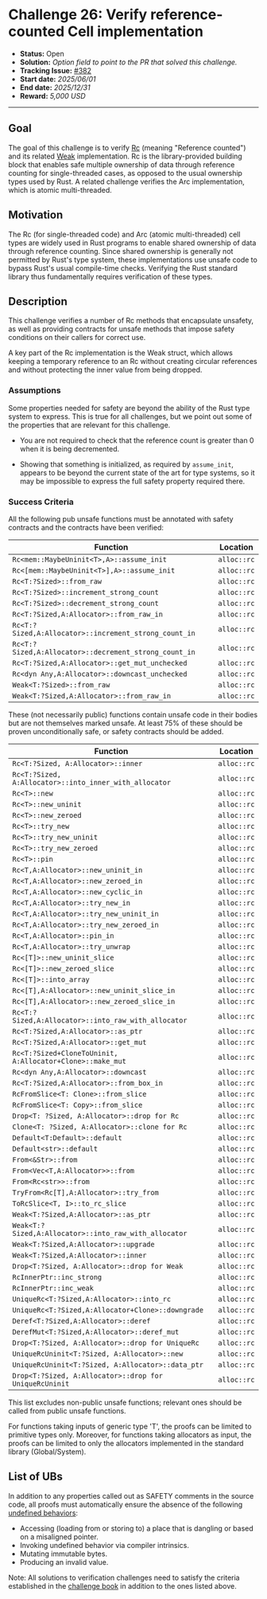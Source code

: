 # Challenge 26: Verify reference-counted Cell implementation

- **Status:** Open
- **Solution:** *Option field to point to the PR that solved this challenge.*
- **Tracking Issue:** [#382](https://github.com/model-checking/verify-rust-std/issues/382)
- **Start date:** *2025/06/01*
- **End date:** *2025/12/31*
- **Reward:** *5,000 USD*

-------------------


## Goal

The goal of this challenge is to verify [Rc](https://doc.rust-lang.org/std/rc/struct.Rc.html) (meaning "Reference counted") and its related [Weak](https://doc.rust-lang.org/std/rc/struct.Weak.html) implementation. Rc is the library-provided building block that enables safe multiple ownership of data through reference counting for single-threaded cases, as opposed to the usual ownership types used by Rust. A related challenge verifies the Arc implementation, which is atomic multi-threaded.

## Motivation

The Rc (for single-threaded code) and Arc (atomic multi-threaded) cell types are widely used in Rust programs to enable shared ownership of data through reference counting. Since shared ownership is generally not permitted by Rust's type system, these implementations use unsafe code to bypass Rust's usual compile-time checks. Verifying the Rust standard library thus fundamentally requires verification of these types.

## Description

This challenge verifies a number of Rc methods that encapsulate unsafety, as well as providing contracts for unsafe methods that impose safety conditions on their callers for correct use.

A key part of the Rc implementation is the Weak struct, which allows keeping a temporary reference to an Rc without creating circular references and without protecting the inner value from being dropped.

### Assumptions

Some properties needed for safety are beyond the ability of the Rust type system to express. This is true for all challenges, but we point out some of the properties that are relevant for this challenge.

* You are not required to check that the reference count is greater than 0 when it is being decremented.

* Showing that something is initialized, as required by `assume_init`, appears to be beyond the current state of the art for type systems, so it may be impossible to express the full safety property required there.

### Success Criteria

All the following pub unsafe functions must be annotated with safety contracts and the contracts have been verified:

| Function | Location |
|---------|---------|
|  `Rc<mem::MaybeUninit<T>,A>::assume_init`   |  `alloc::rc`    |
|  `Rc<[mem::MaybeUninit<T>],A>::assume_init`   |  `alloc::rc`    |
|  `Rc<T:?Sized>::from_raw`  | `alloc::rc` |
|  `Rc<T:?Sized>::increment_strong_count`  | `alloc::rc` |
|  `Rc<T:?Sized>::decrement_strong_count`  | `alloc::rc` |
|  `Rc<T:?Sized,A:Allocator>::from_raw_in`  | `alloc::rc` |
|  `Rc<T:?Sized,A:Allocator>::increment_strong_count_in`  | `alloc::rc` |
|  `Rc<T:?Sized,A:Allocator>::decrement_strong_count_in`  | `alloc::rc` |
|  `Rc<T:?Sized,A:Allocator>::get_mut_unchecked` | `alloc::rc` | 
|  `Rc<dyn Any,A:Allocator>::downcast_unchecked` | `alloc::rc` |
|  `Weak<T:?Sized>::from_raw` | `alloc::rc` |
|  `Weak<T:?Sized,A:Allocator>::from_raw_in` | `alloc::rc` |

These (not necessarily public) functions contain unsafe code in their bodies but are not themselves marked unsafe. At least 75% of these should be proven unconditionally safe, or safety contracts should be added. 

| Function | Location |
|---------|---------|
|  `Rc<T:?Sized, A:Allocator>::inner`   |  `alloc::rc`   |
|  `Rc<T:?Sized, A:Allocator>::into_inner_with_allocator`   |  `alloc::rc`   |
|  `Rc<T>::new` | `alloc::rc` |
|  `Rc<T>::new_uninit` | `alloc::rc` |
|  `Rc<T>::new_zeroed` | `alloc::rc` |
|  `Rc<T>::try_new` | `alloc::rc` |
|  `Rc<T>::try_new_uninit` | `alloc::rc` |
|  `Rc<T>::try_new_zeroed` | `alloc::rc` |
|  `Rc<T>::pin` | `alloc::rc` |
|  `Rc<T,A:Allocator>::new_uninit_in` | `alloc::rc` |
|  `Rc<T,A:Allocator>::new_zeroed_in` | `alloc::rc` |
|  `Rc<T,A:Allocator>::new_cyclic_in` | `alloc::rc` |
|  `Rc<T,A:Allocator>::try_new_in` | `alloc::rc` |
|  `Rc<T,A:Allocator>::try_new_uninit_in` | `alloc::rc` |
|  `Rc<T,A:Allocator>::try_new_zeroed_in` | `alloc::rc` |
|  `Rc<T,A:Allocator>::pin_in` | `alloc::rc` |
|  `Rc<T,A:Allocator>::try_unwrap` | `alloc::rc` |
|  `Rc<[T]>::new_uninit_slice` | `alloc::rc` |
|  `Rc<[T]>::new_zeroed_slice` | `alloc::rc` |
|  `Rc<[T]>::into_array` | `alloc::rc` |
|  `Rc<[T],A:Allocator>::new_uninit_slice_in` | `alloc::rc` |
|  `Rc<[T],A:Allocator>::new_zeroed_slice_in` | `alloc::rc` |
|  `Rc<T:?Sized,A:Allocator>::into_raw_with_allocator` | `alloc::rc` |
|  `Rc<T:?Sized,A:Allocator>::as_ptr` | `alloc::rc` |
|  `Rc<T:?Sized,A:Allocator>::get_mut` | `alloc::rc` | 
|  `Rc<T:?Sized+CloneToUninit, A:Allocator+Clone>::make_mut` | `alloc::rc` |
|  `Rc<dyn Any,A:Allocator>::downcast` | `alloc::rc` |
|  `Rc<T:?Sized,A:Allocator>::from_box_in` | `alloc::rc` |
|  `RcFromSlice<T: Clone>::from_slice` | `alloc::rc` |
|  `RcFromSlice<T: Copy>::from_slice` | `alloc::rc` |
|  `Drop<T: ?Sized, A:Allocator>::drop for Rc` | `alloc::rc` |
|  `Clone<T: ?Sized, A:Allocator>::clone for Rc` | `alloc::rc` |
|  `Default<T:Default>::default` | `alloc::rc` |
|  `Default<str>::default` | `alloc::rc` |
|  `From<&Str>::from` | `alloc::rc` |
|  `From<Vec<T,A:Allocator>>::from` | `alloc::rc` |
|  `From<Rc<str>>::from` | `alloc::rc` |
|  `TryFrom<Rc[T],A:Allocator>::try_from` | `alloc::rc` |
|  `ToRcSlice<T, I>::to_rc_slice` | `alloc::rc` |
|  `Weak<T:?Sized,A:Allocator>::as_ptr` | `alloc::rc` |
|  `Weak<T:?Sized,A:Allocator>::into_raw_with_allocator` | `alloc::rc` |
|  `Weak<T:?Sized,A:Allocator>::upgrade` | `alloc::rc` |
|  `Weak<T:?Sized,A:Allocator>::inner` | `alloc::rc` |
|  `Drop<T:?Sized, A:Allocator>::drop for Weak` | `alloc::rc` |
|  `RcInnerPtr::inc_strong` | `alloc::rc` |
|  `RcInnerPtr::inc_weak` | `alloc::rc` |
|  `UniqueRc<T:?Sized,A:Allocator>::into_rc` | `alloc::rc` |
|  `UniqueRc<T:?Sized,A:Allocator+Clone>::downgrade` | `alloc::rc` |
|  `Deref<T:?Sized,A:Allocator>::deref` | `alloc::rc` |
|  `DerefMut<T:?Sized,A:Allocator>::deref_mut` | `alloc::rc` |
|  `Drop<T:?Sized, A:Allocator>::drop for UniqueRc` | `alloc::rc` |
|  `UniqueRcUninit<T:?Sized, A:Allocator>::new` | `alloc::rc` |
|  `UniqueRcUninit<T:?Sized, A:Allocator>::data_ptr` | `alloc::rc` |
|  `Drop<T:?Sized, A:Allocator>::drop for UniqueRcUninit` | `alloc::rc` |

This list excludes non-public unsafe functions; relevant ones should be called from public unsafe functions.

For functions taking inputs of generic type 'T', the proofs can be limited to primitive types only. Moreover, for functions taking allocators as input, the proofs can be limited to only the allocators implemented in the standard library (Global/System).

## List of UBs

In addition to any properties called out as SAFETY comments in the source code, all proofs must automatically ensure the absence of the following [undefined behaviors](https://github.com/rust-lang/reference/blob/142b2ed77d33f37a9973772bd95e6144ed9dce43/src/behavior-considered-undefined.md):

* Accessing (loading from or storing to) a place that is dangling or based on a misaligned pointer.
* Invoking undefined behavior via compiler intrinsics.
* Mutating immutable bytes.
* Producing an invalid value.

Note: All solutions to verification challenges need to satisfy the criteria established in the [challenge book](../general-rules.md)
in addition to the ones listed above.

